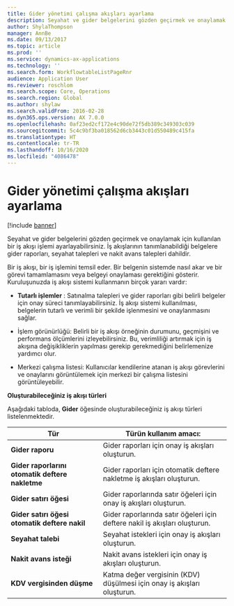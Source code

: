 ```yaml
---
title: Gider yönetimi çalışma akışları ayarlama
description: Seyahat ve gider belgelerini gözden geçirmek ve onaylamak için bir iş akışı işlemi ayarlayabilirsiniz.
author: ShylaThompson
manager: AnnBe
ms.date: 09/13/2017
ms.topic: article
ms.prod: ''
ms.service: dynamics-ax-applications
ms.technology: ''
ms.search.form: WorkflowtableListPageRnr
audience: Application User
ms.reviewer: roschlom
ms.search.scope: Core, Operations
ms.search.region: Global
ms.author: shylaw
ms.search.validFrom: 2016-02-28
ms.dyn365.ops.version: AX 7.0.0
ms.openlocfilehash: 0af23ed2cf172e4c90de72f5db389c349303c039
ms.sourcegitcommit: 5c4c9bf3ba018562d6cb3443c01d550489c415fa
ms.translationtype: HT
ms.contentlocale: tr-TR
ms.lasthandoff: 10/16/2020
ms.locfileid: "4086478"
---
```

# <a name="set-up-expense-management-workflows"></a>Gider yönetimi çalışma akışları ayarlama

[!include [banner](../includes/banner.md)]

Seyahat ve gider belgelerini gözden geçirmek ve onaylamak için kullanılan bir iş akışı işlemi ayarlayabilirsiniz. İş akışlarının tanımlanabildiği belgelere gider raporları, seyahat talepleri ve nakit avans talepleri dahildir.

Bir iş akışı, bir iş işlemini temsil eder. Bir belgenin sistemde nasıl akar ve bir görevi tamamlamasını veya belgeyi onaylaması gerektiğini gösterir. Kuruluşunuzda iş akışı sistemi kullanmanın birçok yararı vardır:

-   **Tutarlı işlemler** : Satınalma talepleri ve gider raporları gibi belirli belgeler için onay süreci tanımlayabilirsiniz. İş akışı sistemi kullanılması, belgelerin tutarlı ve verimli bir şekilde işlenmesini ve onaylanmasını sağlar.

-   İşlem görünürlüğü: Belirli bir iş akışı örneğinin durumunu, geçmişini ve performans ölçümlerini izleyebilirsiniz. Bu, verimliliği artırmak için iş akışına değişikliklerin yapılması gerekip gerekmediğini belirlemenize yardımcı olur.

-   Merkezi çalışma listesi: Kullanıcılar kendilerine atanan iş akışı görevlerini ve onaylarını görüntülemek için merkezi bir çalışma listesini görüntüleyebilir. 

**Oluşturabileceğiniz iş akışı türleri**

Aşağıdaki tabloda, **Gider** öğesinde oluşturabileceğiniz iş akışı türleri listelenmektedir.


|              <strong>Tür</strong>              |                   <strong>Türün kullanım amacı:</strong>                   |
|-------------------------------------------------|-----------------------------------------------------------------------|
|         <strong>Gider raporu</strong>         |            Gider raporları için onay iş akışları oluşturun.             |
|  <strong>Gider raporlarını otomatik deftere nakletme</strong>   |        Gider raporları için otomatik deftere nakletme iş akışları oluşturun.        |
|       <strong>Gider satırı öğesi</strong>        |     Gider raporlarında satır öğeleri için onay iş akışları oluşturun.      |
| <strong>Gider satırı öğesi otomatik deftere nakil</strong> | Gider raporlarında satır öğeleri için deftere nakil iş akışları oluşturun. |
|       <strong>Seyahat talebi</strong>       |          Seyahat istekleri için onay iş akışları oluşturun.           |
|      <strong>Nakit avans isteği</strong>      |         Nakit avans istekleri için onay iş akışları oluşturun.          |
|        <strong>KDV vergisinden düşme</strong>        | Katma değer vergisinin (KDV) düşülmesi için onay iş akışları oluşturun.  |

